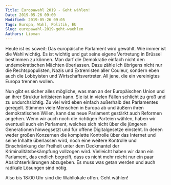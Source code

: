 ```yaml
---
Title: Europawahl 2019 - Geht wählen!
Date: 2019-05-26 09:00
Modified: 2019-05-26 09:05
Tags: Europa, Wahl, Politik, EU
Slug: europawahl-2019-geht-waehlen
Authors: Lioman
---
```


Heute ist es soweit: Das europäische Parlament wird gewählt.
Wie immer ist die Wahl wichtig.
Es ist wichtig und gut seine eigene Vertretung in Brüssel bestimmen zu können.
Man darf die Demokratie einfach nicht den undemokratischen Mächten überlassen.
Dazu zähle ich übrigens nicht nur die Rechtspopulisten,
Nazis und Extremisten aller Couleur, sondern eben auch die Lobbyisten und Wirtschaftsvertreter.
All jene, die ein vereinigtes Europa trennen wollen.

Nun gibt es sicher alles mögliche,
was man an der Europäischen Union und an ihrer Struktur kritisieren kann.
Sie ist in vielen Fällen schlicht zu groß und zu undurchsichtig.
Zu viel wird eben einfach außerhalb des Parlamentes geregelt.
Stimmen viele Menschen in Europa ab und äußern ihren demokratischen Willen,
kann das neue Parlament gestärkt auch Reformen angehen.
Wenn wir auch noch die richtigen Parteien wählen, haben wir eventuell auch ein Parlament,
welches sich nicht über die jüngeren Generationen hinwegsetzt
und für offene Digitalgesetze einsteht.
In denen weder großen Konzernen die komplette Kontrolle über das Internet
und seine Inhalte überlassen wird,
noch eine weitere Kontrolle und Einschränkung der Freiheit unter dem Deckmantel
der Kriminalitätsbekämpfung vollzogen wird.
Vielleicht haben wir dann ein Parlament, das endlich begreift,
dass es nicht mehr reicht nur ein paar Absichtserklärungen abzugeben.
Es muss was getan werden und auch radikale Lösungen sind nötig.

Also bis 18:00 Uhr sind die Wahllokale offen. Geht wählen!
